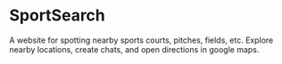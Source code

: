 # SportSearch
A website for spotting nearby sports courts, pitches, fields, etc. Explore nearby locations, create chats, and open directions in google maps.
